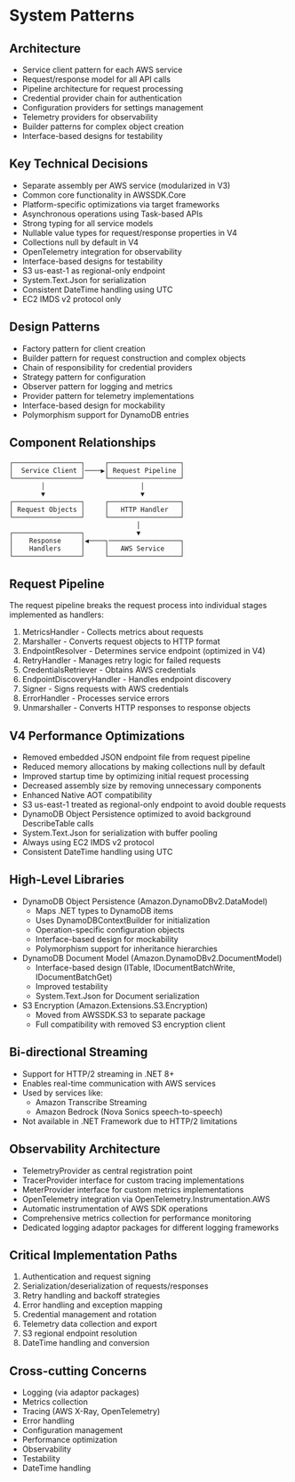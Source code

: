 # System Patterns

## Architecture
- Service client pattern for each AWS service
- Request/response model for all API calls
- Pipeline architecture for request processing
- Credential provider chain for authentication
- Configuration providers for settings management
- Telemetry providers for observability
- Builder patterns for complex object creation
- Interface-based designs for testability

## Key Technical Decisions
- Separate assembly per AWS service (modularized in V3)
- Common core functionality in AWSSDK.Core
- Platform-specific optimizations via target frameworks
- Asynchronous operations using Task-based APIs
- Strong typing for all service models
- Nullable value types for request/response properties in V4
- Collections null by default in V4
- OpenTelemetry integration for observability
- Interface-based designs for testability
- S3 us-east-1 as regional-only endpoint
- System.Text.Json for serialization
- Consistent DateTime handling using UTC
- EC2 IMDS v2 protocol only

## Design Patterns
- Factory pattern for client creation
- Builder pattern for request construction and complex objects
- Chain of responsibility for credential providers
- Strategy pattern for configuration
- Observer pattern for logging and metrics
- Provider pattern for telemetry implementations
- Interface-based design for mockability
- Polymorphism support for DynamoDB entries

## Component Relationships
```
┌─────────────────┐     ┌──────────────────┐
│  Service Client │────▶│ Request Pipeline │
└─────────────────┘     └──────────────────┘
        │                        │
        ▼                        ▼
┌─────────────────┐     ┌──────────────────┐
│ Request Objects │     │   HTTP Handler   │
└─────────────────┘     └──────────────────┘
                                │
┌─────────────────┐             ▼
│    Response     │◀────┐──────────────────┐
│    Handlers     │     │   AWS Service    │
└─────────────────┘     └──────────────────┘
```

## Request Pipeline
The request pipeline breaks the request process into individual stages implemented as handlers:
1. MetricsHandler - Collects metrics about requests
2. Marshaller - Converts request objects to HTTP format
3. EndpointResolver - Determines service endpoint (optimized in V4)
4. RetryHandler - Manages retry logic for failed requests
5. CredentialsRetriever - Obtains AWS credentials
6. EndpointDiscoveryHandler - Handles endpoint discovery
7. Signer - Signs requests with AWS credentials
8. ErrorHandler - Processes service errors
9. Unmarshaller - Converts HTTP responses to response objects

## V4 Performance Optimizations
- Removed embedded JSON endpoint file from request pipeline
- Reduced memory allocations by making collections null by default
- Improved startup time by optimizing initial request processing
- Decreased assembly size by removing unnecessary components
- Enhanced Native AOT compatibility
- S3 us-east-1 treated as regional-only endpoint to avoid double requests
- DynamoDB Object Persistence optimized to avoid background DescribeTable calls
- System.Text.Json for serialization with buffer pooling
- Always using EC2 IMDS v2 protocol
- Consistent DateTime handling using UTC

## High-Level Libraries
- DynamoDB Object Persistence (Amazon.DynamoDBv2.DataModel)
  - Maps .NET types to DynamoDB items
  - Uses DynamoDBContextBuilder for initialization
  - Operation-specific configuration objects
  - Interface-based design for mockability
  - Polymorphism support for inheritance hierarchies
- DynamoDB Document Model (Amazon.DynamoDBv2.DocumentModel)
  - Interface-based design (ITable, IDocumentBatchWrite, IDocumentBatchGet)
  - Improved testability
  - System.Text.Json for Document serialization
- S3 Encryption (Amazon.Extensions.S3.Encryption)
  - Moved from AWSSDK.S3 to separate package
  - Full compatibility with removed S3 encryption client

## Bi-directional Streaming
- Support for HTTP/2 streaming in .NET 8+
- Enables real-time communication with AWS services
- Used by services like:
  - Amazon Transcribe Streaming
  - Amazon Bedrock (Nova Sonics speech-to-speech)
- Not available in .NET Framework due to HTTP/2 limitations

## Observability Architecture
- TelemetryProvider as central registration point
- TracerProvider interface for custom tracing implementations
- MeterProvider interface for custom metrics implementations
- OpenTelemetry integration via OpenTelemetry.Instrumentation.AWS
- Automatic instrumentation of AWS SDK operations
- Comprehensive metrics collection for performance monitoring
- Dedicated logging adaptor packages for different logging frameworks

## Critical Implementation Paths
1. Authentication and request signing
2. Serialization/deserialization of requests/responses
3. Retry handling and backoff strategies
4. Error handling and exception mapping
5. Credential management and rotation
6. Telemetry data collection and export
7. S3 regional endpoint resolution
8. DateTime handling and conversion

## Cross-cutting Concerns
- Logging (via adaptor packages)
- Metrics collection
- Tracing (AWS X-Ray, OpenTelemetry)
- Error handling
- Configuration management
- Performance optimization
- Observability
- Testability
- DateTime handling